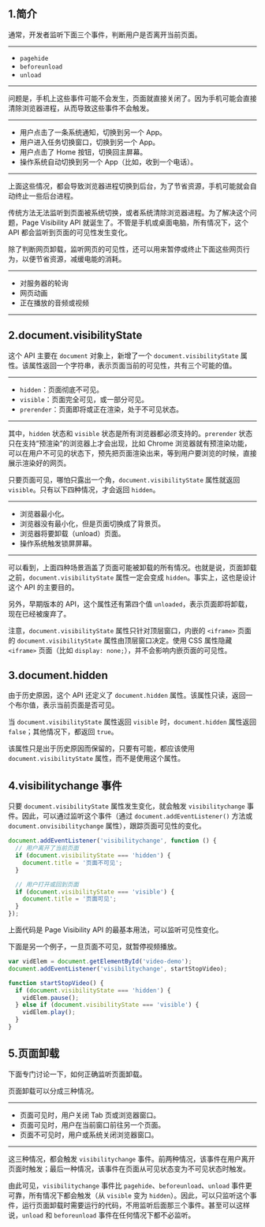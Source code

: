 ## 1.简介

通常，开发者监听下面三个事件，判断用户是否离开当前页面。

- --
- `pagehide`
- `beforeunload`
- `unload`
- --

问题是，手机上这些事件可能不会发生，页面就直接关闭了。因为手机可能会直接清除浏览器进程，从而导致这些事件不会触发。

- --
- 用户点击了一条系统通知，切换到另一个 App。
- 用户进入任务切换窗口，切换到另一个 App。
- 用户点击了 Home 按钮，切换回主屏幕。
- 操作系统自动切换到另一个 App（比如，收到一个电话）。
- --

上面这些情况，都会导致浏览器进程切换到后台，为了节省资源，手机可能就会自动终止一些后台进程。

传统方法无法监听到页面被系统切换，或者系统清除浏览器进程。为了解决这个问题，Page Visibility API 就诞生了。不管是手机或桌面电脑，所有情况下，这个 API 都会监听到页面的可见性发生变化。

除了判断网页卸载，监听网页的可见性，还可以用来暂停或终止下面这些网页行为，以便节省资源，减缓电能的消耗。

- --
- 对服务器的轮询
- 网页动画
- 正在播放的音频或视频
- --

## 2.document.visibilityState

这个 API 主要在 `document` 对象上，新增了一个 `document.visibilityState` 属性。该属性返回一个字符串，表示页面当前的可见性，共有三个可能的值。

- --
- `hidden`：页面彻底不可见。
- `visible`：页面完全可见，或一部分可见。
- `prerender`：页面即将或正在渲染，处于不可见状态。
- --

其中，`hidden` 状态和 `visible` 状态是所有浏览器都必须支持的。`prerender` 状态只在支持“预渲染”的浏览器上才会出现，比如 Chrome 浏览器就有预渲染功能，可以在用户不可见的状态下，预先把页面渲染出来，等到用户要浏览的时候，直接展示渲染好的网页。

只要页面可见，哪怕只露出一个角，`document.visibilityState` 属性就返回 `visible`。只有以下四种情况，才会返回 `hidden`。

- --
- 浏览器最小化。
- 浏览器没有最小化，但是页面切换成了背景页。
- 浏览器将要卸载（unload）页面。
- 操作系统触发锁屏屏幕。
- --

可以看到，上面四种场景涵盖了页面可能被卸载的所有情况。也就是说，页面卸载之前，`document.visibilityState` 属性一定会变成 `hidden`。事实上，这也是设计这个 API 的主要目的。

另外，早期版本的 API，这个属性还有第四个值 `unloaded`，表示页面即将卸载，现在已经被废弃了。

注意，`document.visibilityState` 属性只针对顶层窗口，内嵌的 `<iframe>` 页面的 `document.visibilityState` 属性由顶层窗口决定。使用 CSS 属性隐藏 `<iframe>` 页面（比如 `display: none;`），并不会影响内嵌页面的可见性。

## 3.document.hidden

由于历史原因，这个 API 还定义了 `document.hidden` 属性。该属性只读，返回一个布尔值，表示当前页面是否可见。

当 `document.visibilityState` 属性返回 `visible` 时，`document.hidden` 属性返回 `false`；其他情况下，都返回 `true`。

该属性只是出于历史原因而保留的，只要有可能，都应该使用 `document.visibilityState` 属性，而不是使用这个属性。

## 4.visibilitychange 事件

只要 `document.visibilityState` 属性发生变化，就会触发 `visibilitychange` 事件。因此，可以通过监听这个事件（通过 `document.addEventListener()` 方法或 `document.onvisibilitychange` 属性），跟踪页面可见性的变化。

```javascript
document.addEventListener('visibilitychange', function () {
  // 用户离开了当前页面
  if (document.visibilityState === 'hidden') {
    document.title = '页面不可见'; 
  }

  // 用户打开或回到页面
  if (document.visibilityState === 'visible') {
    document.title = '页面可见';
  }
});
```

上面代码是 Page Visibility API 的最基本用法，可以监听可见性变化。

下面是另一个例子，一旦页面不可见，就暂停视频播放。

```javascript
var vidElem = document.getElementById('video-demo');
document.addEventListener('visibilitychange', startStopVideo);

function startStopVideo() {
  if (document.visibilityState === 'hidden') {
    vidElem.pause();
  } else if (document.visibilityState === 'visible') {
    vidElem.play();
  }
}
```

## 5.页面卸载

下面专门讨论一下，如何正确监听页面卸载。

页面卸载可以分成三种情况。

- --
- 页面可见时，用户关闭 Tab 页或浏览器窗口。
- 页面可见时，用户在当前窗口前往另一个页面。
- 页面不可见时，用户或系统关闭浏览器窗口。
- --

这三种情况，都会触发 `visibilitychange` 事件。前两种情况，该事件在用户离开页面时触发；最后一种情况，该事件在页面从可见状态变为不可见状态时触发。

由此可见，`visibilitychange` 事件比 `pagehide`、`beforeunload`、`unload` 事件更可靠，所有情况下都会触发（从 `visible` 变为 `hidden`）。因此，可以只监听这个事件，运行页面卸载时需要运行的代码，不用监听后面那三个事件。甚至可以这样说，`unload` 和 `beforeunload` 事件在任何情况下都不必监听。